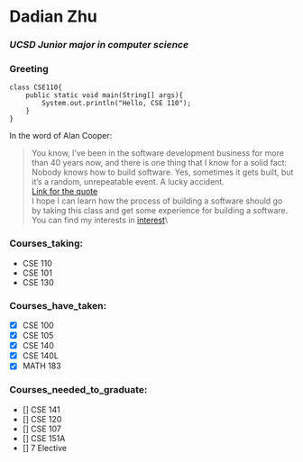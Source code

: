 # **Dadian Zhu**
### *UCSD Junior major in computer science*

### Greeting
```
class CSE110{
    public static void main(String[] args){
        System.out.println("Hello, CSE 110");
    }
}
```
In the word of Alan Cooper:
> You know, I’ve been in the software development business for more than 40 years now, and there is one thing that I know for a solid fact: Nobody knows how to build software. Yes, sometimes it gets built, but it’s a random, unrepeatable event. A lucky accident.\
[Link for the quote](https://twitter.com/MrAlanCooper/status/1112136964306669570)\
I hope I can learn how the process of building a software should go by taking this class and get some experience for building a software.\
You can find my interests in [interest](interest.txt)\


### Courses_taking:
- CSE 110
- CSE 101
- CSE 130
  
### Courses_have_taken:
- [x] CSE 100
- [x] CSE 105
- [x] CSE 140
- [x] CSE 140L
- [x] MATH 183

### Courses_needed_to_graduate:
- [] CSE 141
- [] CSE 120
- [] CSE 107
- [] CSE 151A
- [] 7 Elective